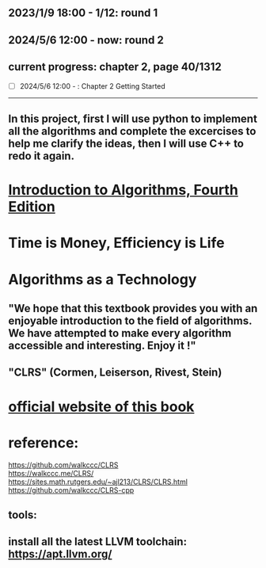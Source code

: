 ## 2023/1/9 18:00 - 1/12:  round 1
## 2024/5/6 12:00 - now: round 2
## current progress: chapter 2, page 40/1312
- [ ] 2024/5/6 12:00 - : Chapter 2 Getting Started

---

## In this project, first I will use python to implement all the algorithms and complete the excercises to help me clarify the ideas, then I will use C++ to redo it again.

# [Introduction to Algorithms, Fourth Edition](https://dl.ebooksworld.ir/books/Introduction.to.Algorithms.4th.Leiserson.Stein.Rivest.Cormen.MIT.Press.9780262046305.EBooksWorld.ir.pdf)
# Time is Money, Efficiency is Life
# Algorithms as a Technology
## "We hope that this textbook provides you with an enjoyable introduction to the field of algorithms. We have attempted to make every algorithm accessible and interesting. Enjoy it !"

## "CLRS" (Cormen, Leiserson, Rivest, Stein)
# [official website of this book](https://mitpress.mit.edu/9780262046305/introduction-to-algorithms/)
# reference:    
https://github.com/walkccc/CLRS  
https://walkccc.me/CLRS/   
https://sites.math.rutgers.edu/~ajl213/CLRS/CLRS.html   
https://github.com/walkccc/CLRS-cpp      

## tools: 
## install all the latest LLVM toolchain: https://apt.llvm.org/
